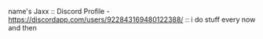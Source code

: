 name's Jaxx ::
 Discord Profile - https://discordapp.com/users/922843169480122388/ ::
 i do stuff every now and then
